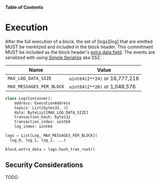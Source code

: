 <!-- START doctoc generated TOC please keep comment here to allow auto update -->
<!-- DON'T EDIT THIS SECTION, INSTEAD RE-RUN doctoc TO UPDATE -->
**Table of Contents**

<!-- END doctoc generated TOC please keep comment here to allow auto update -->

# Execution

After the full execution of a block, the set of [logs][log] that are emitted MUST be merklized and
included in the block header. This commitment MUST be included as the block header's
[extra data field][block-extra-data]. The events are serialized with using [Simple Serialize][ssz] aka SSZ.

[block-extra-data]: https://github.com/ethereum/execution-specs/blob/1fed0c0074f9d6aab3861057e1924411948dc50b/src/ethereum/frontier/fork_types.py#L115
[ssz]: https://github.com/ethereum/consensus-specs/blob/dev/ssz/simple-serialize.md

| Name          | Value |
|---------------|-------------------------------------|
| `MAX_LOG_DATA_SIZE` | `uint64(2**24)` or 16,777,216 |
| `MAX_MESSAGES_PER_BLOCK` | `uint64(2**20)` or 1,048,576 |

```python
class Log(Container):
    address: ExecutionAddress
    topics: List[bytes32, 4]
    data: ByteList[MAX_LOG_DATA_SIZE]
    transaction_hash: bytes32
    transaction_index: uint64
    log_index: uint64

logs = List[Log, MAX_MESSAGES_PER_BLOCK](
  log_0, log_1, log_2, ...)

block.extra_data = logs.hash_tree_root()
```

## Security Considerations

TODO


